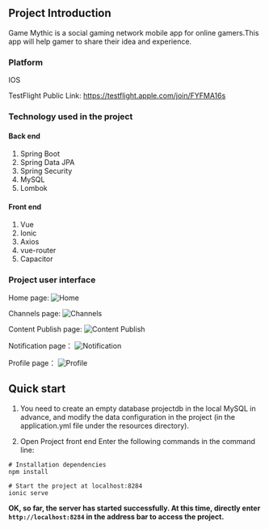 ## Project Introduction

Game Mythic is a social gaming network mobile app for online gamers.This app will help gamer to share their idea and experience.

### Platform

IOS

TestFlight Public Link: https://testflight.apple.com/join/FYFMA16s



### Technology used in the project

#### Back end

1. Spring Boot
2. Spring Data JPA
3. Spring Security
4. MySQL
5. Lombok

#### Front end

1. Vue
2. Ionic
3. Axios
4. vue-router
5. Capacitor


### Project user interface

Home page:
![Home](https://github.com/kakaarotto/Image/blob/master/img/Home.PNG)

Channels page:
![Channels](https://i.ibb.co/X7Bf4P1/IMG-3735.png)

Content Publish page:
![Content Publish](https://i.ibb.co/gmHLKLT/IMG-3738.png)

Notification page：
![Notification](https://i.ibb.co/kMd7XSb/IMG-3736.png)

Profile page：
![Profile](https://i.ibb.co/D98dDfW/IMG-3737.png)

## Quick start

1. You need to create an empty database projectdb in the local MySQL in advance, and modify the data configuration in the project (in the application.yml file under the resources directory).

2. Open Project front end Enter the following commands in the command line:

```
# Installation dependencies
npm install

# Start the project at localhost:8284
ionic serve

```
**OK, so far, the server has started successfully. At this time, directly enter `http://localhost:8284` in the address bar to access the project.**
